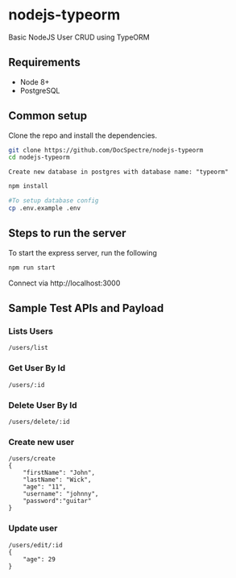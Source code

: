 # nodejs-typeorm
Basic NodeJS User CRUD using TypeORM


## Requirements

* Node 8+
* PostgreSQL


## Common setup

Clone the repo and install the dependencies.

```bash
git clone https://github.com/DocSpectre/nodejs-typeorm
cd nodejs-typeorm
```

```
Create new database in postgres with database name: "typeorm"
```

```bash
npm install
```

```bash
#To setup database config
cp .env.example .env
```


## Steps to run the server

To start the express server, run the following

```bash
npm run start
```

Connect via http://localhost:3000


## Sample Test APIs and Payload
### Lists Users
```
/users/list
```

### Get User By Id
```
/users/:id
```

### Delete User By Id
```
/users/delete/:id
```

### Create new user
```
/users/create
{
    "firstName": "John",
    "lastName": "Wick",
    "age": "11",
    "username": "johnny",
    "password":"guitar"
}
```

### Update user
```
/users/edit/:id
{
    "age": 29
}
```
